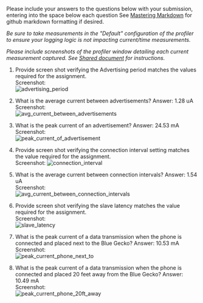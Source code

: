Please include your answers to the questions below with your submission, entering into the space below each question
See [Mastering Markdown](https://guides.github.com/features/mastering-markdown/) for github markdown formatting if desired.

*Be sure to take measurements in the "Default" configuration of the profiler to ensure your logging logic is not impacting current/time measurements.*

*Please include screenshots of the profiler window detailing each current measurement captured.  See [Shared document](https://docs.google.com/document/d/1Ro9G2Nsr_ZXDhBYJ6YyF9CPivb--6UjhHRmVhDGySag/edit?usp=sharing) for instructions.* 

1. Provide screen shot verifying the Advertising period matches the values required for the assignment.
   <br>Screenshot:  
   ![advertising_period](https://github.com/CU-ECEN-5823/assignment5-htp-ble-MohitRane8/blob/master/screenshots/assignment-5/advertising_period_1.JPG)  

2. What is the average current between advertisements?
   Answer: 1.28 uA
   <br>Screenshot:  
   ![avg_current_between_advertisements](https://github.com/CU-ECEN-5823/assignment5-htp-ble-MohitRane8/blob/master/screenshots/assignment-5/avg_current_between_advertisements.JPG)  

3. What is the peak current of an advertisement? 
   Answer: 24.53 mA
   <br>Screenshot:  
   ![peak_current_of_advertisement](https://github.com/CU-ECEN-5823/assignment5-htp-ble-MohitRane8/blob/master/screenshots/assignment-5/peak_current_of_advertisement_1.JPG)  

4. Provide screen shot verifying the connection interval setting matches the value required for the assignment.
   <br>Screenshot: 
   ![connection_interval](https://github.com/CU-ECEN-5823/assignment5-htp-ble-MohitRane8/blob/master/screenshots/assignment-5/connection_interval.JPG)  

5. What is the average current between connection intervals?
   Answer: 1.54 uA
   <br>Screenshot:  
   ![avg_current_between_connection_intervals](https://github.com/CU-ECEN-5823/assignment5-htp-ble-MohitRane8/blob/master/screenshots/assignment-5/avg_current_between_connection_intervals.JPG)  

6. Provide screen shot verifying the slave latency matches the value required for the assignment. 
   <br>Screenshot:  
   ![slave_latency](https://github.com/CU-ECEN-5823/assignment5-htp-ble-MohitRane8/blob/master/screenshots/assignment-5/slave_latency.JPG)  

7. What is the peak current of a data transmission when the phone is connected and placed next to the Blue Gecko? 
   Answer: 10.53 mA
   <br>Screenshot:  
   ![peak_current_phone_next_to](https://github.com/CU-ECEN-5823/assignment5-htp-ble-MohitRane8/blob/master/screenshots/assignment-5/peak_current_phone_next_to.JPG)  
   
8. What is the peak current of a data transmission when the phone is connected and placed 20 feet away from the Blue Gecko? 
   Answer: 10.49 mA
   <br>Screenshot:  
   ![peak_current_phone_20ft_away](https://github.com/CU-ECEN-5823/assignment5-htp-ble-MohitRane8/blob/master/screenshots/assignment-5/peak_current_phone_20ft_away.JPG)  
   